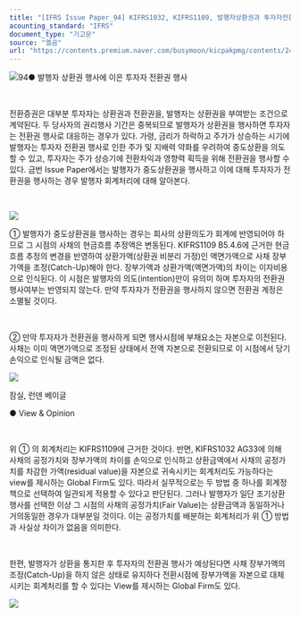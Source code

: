 ```yaml
---
title: "[IFRS Issue Paper_94] KIFRS1032, KIFRS1109, 발행자상환권과 투자자전환권 행사시 회계처리"
acounting_standard: "IFRS"
document_type: "기고문"
source: "엘곰"
url: "https://contents.premium.naver.com/busymoon/kicpakpmg/contents/240507155237709om"
---
```

![](https://n2.news.naver.com/l.gif?type=content)94● 발행자 상환권 행사에 이은 투자자 전환권 행사

​

전환증권은 대부분 투자자는 상환권과 전환권을, 발행자는 상환권을 부여받는 조건으로 계약된다. 두 당사자의 권리행사 기간은 중복되므로 발행자가 상환권을 행사하면 투자자는 전환권 행사로 대응하는 경우가 있다. 가령, 금리가 하락하고 주가가 상승하는 시기에 발행자는 투자자 전환권 행사로 인한 주가 및 지배력 약화를 우려하여 중도상환을 의도할 수 있고, 투자자는 주가 상승기에 전환차익과 영향력 획득을 위해 전환권을 행사할 수 있다. 금번 Issue Paper에서는 발행자가 중도상환권을 행사하고 이에 대해 투자자가 전환권을 행사하는 경우 발행자 회계처리에 대해 알아본다.

​

![](https://dthumb-phinf.pstatic.net/dthumb?src=%22https://postfiles.pstatic.net/MjAyNDAzMTFfMjI5/MDAxNzEwMTM0ODgyMjU2.KO2WGGqFp3udc45fB0y8d49tOni4PPG81RkYklUkIUgg.0uJQWfI0Uvy0pdqTda9Fx9aXaYIxLyF10sAk9mSV6YAg.PNG/image.png?type=w773%22&service=scs&type=w800)

① 발행자가 중도상환권을 행사하는 경우는 회사의 상환의도가 회계에 반영되어야 하므로 그 시점의 사채의 현금흐름 추정액은 변동된다. KIFRS1109 B5.4.6에 근거한 현금흐름 추정의 변경을 반영하여 상환가액(상환권 비분리 가정)인 액면가액으로 사채 장부가액을 조정(Catch-Up)해야 한다. 장부가액과 상환가액(액면가액)의 차이는 이자비용으로 인식된다. 이 시점은 발행자의 의도(intention)만이 유의미 하며 투자자의 전환권 행사여부는 반영되지 않는다. 만약 투자자가 전환권을 행사하지 않으면 전환권 계정은 소멸될 것이다.

​

② 만약 투자자가 전환권을 행사하게 되면 행사시점에 부채요소는 자본으로 이전된다. 사채는 이미 액면가액으로 조정된 상태에서 전액 자본으로 전환되므로 이 시점에서 당기손익으로 인식될 금액은 없다.

![](https://dthumb-phinf.pstatic.net/dthumb?src=%22https://postfiles.pstatic.net/MjAyNDAzMTFfMTYy/MDAxNzEwMTM2Njc4MzQ3.ryvQIXgH1WqEMfuK1i_UAJdgFrrqG6ocKUeovv8BF7Ug.VaPdMdg_pW4GLdUoLjLfoCDXeIfv2BGMS-jwqtW-7lMg.JPEG/20240308_200127.jpg?type=w773%22&service=scs&type=w800)

잠실, 런덴 베이글

● View & Opinion​

​

위 ① 의 회계처리는 KIFRS1109에 근거한 것이다. 반면, KIFRS1032 AG33에 의해 사채의 공정가치와 장부가액의 차이를 손익으로 인식하고 상환금액에서 사채의 공정가치를 차감한 가액(residual value)을 자본으로 귀속시키는 회계처리도 가능하다는 view를 제시하는 Global Firm도 있다. 따라서 실무적으로는 두 방법 중 하나를 회계정책으로 선택하여 일관되게 적용할 수 있다고 판단된다. 그러나 발행자가 일단 조기상환 행사를 선택한 이상 그 시점의 사채의 공정가치(Fair Value)는 상환금액과 동일하거나 거의동일한 경우가 대부분일 것이다. 이는 공정가치를 배분하는 회계처리가 위 ① 방법과 사실상 차이가 없음을 의미한다.

​

한편, 발행자가 상환을 통지한 후 투자자의 전환권 행사가 예상된다면 사채 장부가액의 조정(Catch-Up)을 하지 않은 상태로 유지하다 전환시점에 장부가액을 자본으로 대체시키는 회계처리를 할 수 있다는 View를 제시하는 Global Firm도 있다.

[![](https://dthumb-phinf.pstatic.net/dthumb?src=%22https://storep-phinf.pstatic.net/cafe_004/original_7.png?type=p100_100%22&service=scs&type=w800)](https://contents.premium.naver.com/busymoon/kicpakpmg/contents/#)

​